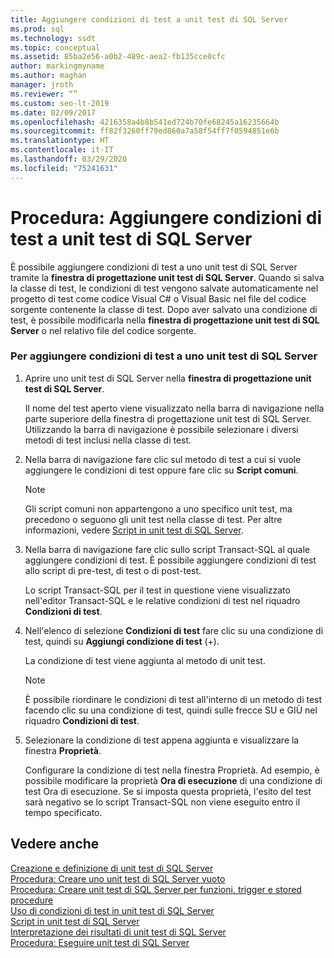```yaml
---
title: Aggiungere condizioni di test a unit test di SQL Server
ms.prod: sql
ms.technology: ssdt
ms.topic: conceptual
ms.assetid: 85ba2e56-a0b2-489c-aea2-fb135cce0cfc
author: markingmyname
ms.author: maghan
manager: jroth
ms.reviewer: “”
ms.custom: seo-lt-2019
ms.date: 02/09/2017
ms.openlocfilehash: 4216358a4b8b541ed724b70fe68245a16235664b
ms.sourcegitcommit: ff82f3260ff79ed860a7a58f54ff7f0594851e6b
ms.translationtype: HT
ms.contentlocale: it-IT
ms.lasthandoff: 03/29/2020
ms.locfileid: "75241631"
---
```

# <a name="how-to-add-test-conditions-to-sql-server-unit-tests"></a>Procedura: Aggiungere condizioni di test a unit test di SQL Server

È possibile aggiungere condizioni di test a uno unit test di SQL Server tramite la **finestra di progettazione unit test di SQL Server**. Quando si salva la classe di test, le condizioni di test vengono salvate automaticamente nel progetto di test come codice Visual C\# o Visual Basic nel file del codice sorgente contenente la classe di test. Dopo aver salvato una condizione di test, è possibile modificarla nella **finestra di progettazione unit test di SQL Server** o nel relativo file del codice sorgente.  
  
### <a name="to-add-test-conditions-to-a-sql-server-unit-test"></a>Per aggiungere condizioni di test a uno unit test di SQL Server  
  
1.  Aprire uno unit test di SQL Server nella **finestra di progettazione unit test di SQL Server**.  
  
    Il nome del test aperto viene visualizzato nella barra di navigazione nella parte superiore della finestra di progettazione unit test di SQL Server. Utilizzando la barra di navigazione è possibile selezionare i diversi metodi di test inclusi nella classe di test.  
  
2.  Nella barra di navigazione fare clic sul metodo di test a cui si vuole aggiungere le condizioni di test oppure fare clic su **Script comuni**.  
  
    > [!NOTE]  
    > Gli script comuni non appartengono a uno specifico unit test, ma precedono o seguono gli unit test nella classe di test. Per altre informazioni, vedere [Script in unit test di SQL Server](../ssdt/scripts-in-sql-server-unit-tests.md).  
  
3.  Nella barra di navigazione fare clic sullo script Transact\-SQL al quale aggiungere condizioni di test. È possibile aggiungere condizioni di test allo script di pre-test, di test o di post-test.  
  
    Lo script Transact\-SQL per il test in questione viene visualizzato nell'editor Transact\-SQL e le relative condizioni di test nel riquadro **Condizioni di test**.  
  
4.  Nell'elenco di selezione **Condizioni di test** fare clic su una condizione di test, quindi su **Aggiungi condizione di test** (+).  
  
    La condizione di test viene aggiunta al metodo di unit test.  
  
    > [!NOTE]  
    > È possibile riordinare le condizioni di test all'interno di un metodo di test facendo clic su una condizione di test, quindi sulle frecce SU e GIÙ nel riquadro **Condizioni di test**.  
  
5.  Selezionare la condizione di test appena aggiunta e visualizzare la finestra **Proprietà**.  
  
    Configurare la condizione di test nella finestra Proprietà. Ad esempio, è possibile modificare la proprietà **Ora di esecuzione** di una condizione di test Ora di esecuzione. Se si imposta questa proprietà, l'esito del test sarà negativo se lo script Transact\-SQL non viene eseguito entro il tempo specificato.  
  
## <a name="see-also"></a>Vedere anche  
[Creazione e definizione di unit test di SQL Server](../ssdt/creating-and-defining-sql-server-unit-tests.md)  
[Procedura: Creare uno unit test di SQL Server vuoto](../ssdt/how-to-create-an-empty-sql-server-unit-test.md)  
[Procedura: Creare unit test di SQL Server per funzioni, trigger e stored procedure](../ssdt/how-to-create-unit-tests-for-functions-triggers-stored-procedures.md)  
[Uso di condizioni di test in unit test di SQL Server](../ssdt/using-test-conditions-in-sql-server-unit-tests.md)  
[Script in unit test di SQL Server](../ssdt/scripts-in-sql-server-unit-tests.md)  
[Interpretazione dei risultati di unit test di SQL Server](../ssdt/interpreting-sql-server-unit-test-results.md)  
[Procedura: Eseguire unit test di SQL Server](../ssdt/how-to-run-sql-server-unit-tests.md)  
  
